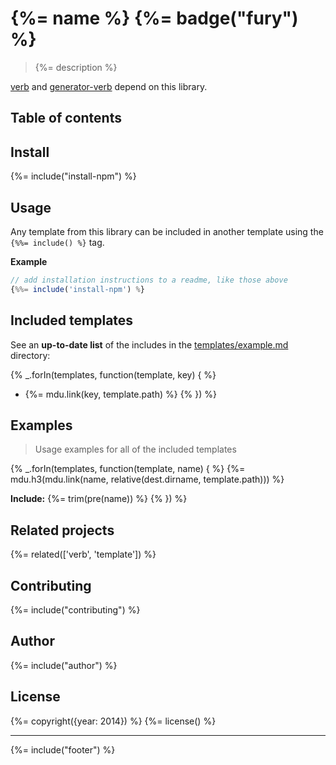 # {%= name %} {%= badge("fury") %}

> {%= description %}

[verb](https://github.com/assemble/verb) and [generator-verb](https://github.com/assemble/generator-verb) depend on this library.

## Table of contents
<!-- toc -->

## Install
{%= include("install-npm") %}

## Usage

Any template from this library can be included in another template using the `{%%= include() %}` tag.

**Example**

```js
// add installation instructions to a readme, like those above
{%%= include('install-npm') %}
```

## Included templates
See an **up-to-date list** of the includes in the [templates/example.md](templates/examples.md) directory:

{% _.forIn(templates, function(template, key) { %}
- {%= mdu.link(key, template.path) %} {% }) %}

## Examples

> Usage examples for all of the included templates

{% _.forIn(templates, function(template, name) { %}
{%= mdu.h3(mdu.link(name, relative(dest.dirname, template.path))) %}

**Include:**
{%= trim(pre(name)) %}
{% }) %}


## Related projects
{%= related(['verb', 'template']) %}

## Contributing
{%= include("contributing") %}

## Author
{%= include("author") %}

## License
{%= copyright({year: 2014}) %}
{%= license() %}

***

{%= include("footer") %}
